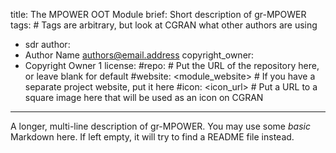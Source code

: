 title: The MPOWER OOT Module
brief: Short description of gr-MPOWER
tags: # Tags are arbitrary, but look at CGRAN what other authors are using
  - sdr
author:
  - Author Name <authors@email.address>
copyright_owner:
  - Copyright Owner 1
license:
#repo: # Put the URL of the repository here, or leave blank for default
#website: <module_website> # If you have a separate project website, put it here
#icon: <icon_url> # Put a URL to a square image here that will be used as an icon on CGRAN
---
A longer, multi-line description of gr-MPOWER.
You may use some *basic* Markdown here.
If left empty, it will try to find a README file instead.
